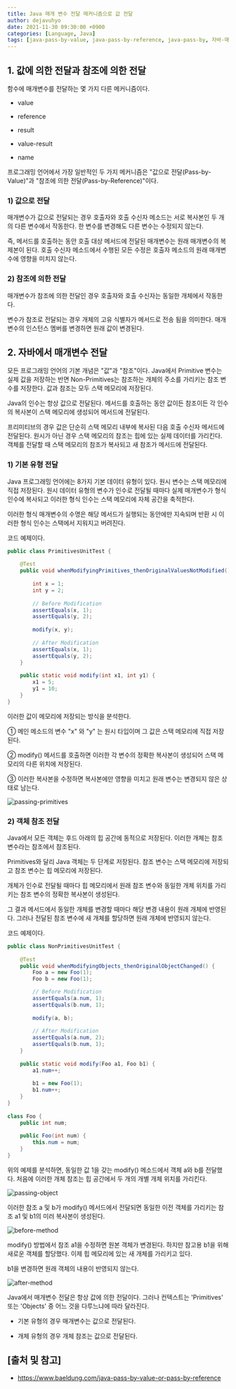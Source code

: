 ```yaml
---
title: Java 매개 변수 전달 메커니즘으로 값 전달
author: dejavuhyo
date: 2021-11-30 09:30:00 +0900
categories: [Language, Java]
tags: [java-pass-by-value, java-pass-by-reference, java-pass-by, 자바-매개-변수-전달, 자바-값-전달, 자바-값별-전달, 자바-참조별-전달]
---
```


## 1. 값에 의한 전달과 참조에 의한 전달
함수에 매개변수를 전달하는 몇 가지 다른 메커니즘이다.

* value

* reference

* result

* value-result

* name

프로그래밍 언어에서 가장 일반적인 두 가지 메커니즘은 "값으로 전달(Pass-by-Value)"과 "참조에 의한 전달(Pass-by-Reference)"이다.

### 1) 값으로 전달
매개변수가 값으로 전달되는 경우 호출자와 호출 수신자 메소드는 서로 복사본인 두 개의 다른 변수에서 작동한다. 한 변수를 변경해도 다른 변수는 수정되지 않는다.

즉, 메서드를 호출하는 동안 호출 대상 메서드에 전달된 매개변수는 원래 매개변수의 복제본이 된다. 호출 수신자 메소드에서 수행된 모든 수정은 호출자 메소드의 원래 매개변수에 영향을 미치지 않는다.

### 2) 참조에 의한 전달
매개변수가 참조에 의한 전달인 경우 호출자와 호출 수신자는 동일한 개체에서 작동한다.

변수가 참조로 전달되는 경우 개체의 고유 식별자가 메서드로 전송 됨을 의미한다. 매개변수의 인스턴스 멤버를 변경하면 원래 값이 변경된다.

## 2. 자바에서 매개변수 전달
모든 프로그래밍 언어의 기본 개념은 "값"과 "참조"이다. Java에서 Primitive 변수는 실제 값을 저장하는 반면 Non-Primitives는 참조하는 개체의 주소를 가리키는 참조 변수를 저장한다. 값과 참조는 모두 스택 메모리에 저장된다.

Java의 인수는 항상 값으로 전달된다. 메서드를 호출하는 동안 값이든 참조이든 각 인수의 복사본이 스택 메모리에 생성되어 메서드에 전달된다.

프리미티브의 경우 값은 단순히 스택 메모리 내부에 복사된 다음 호출 수신자 메서드에 전달된다. 원시가 아닌 경우 스택 메모리의 참조는 힙에 있는 실제 데이터를 가리킨다. 객체를 전달할 때 스택 메모리의 참조가 복사되고 새 참조가 메서드에 전달된다.

### 1) 기본 유형 전달
Java 프로그래밍 언어에는 8가지 기본 데이터 유형이 있다. 원시 변수는 스택 메모리에 직접 저장된다. 원시 데이터 유형의 변수가 인수로 전달될 때마다 실제 매개변수가 형식 인수에 복사되고 이러한 형식 인수는 스택 메모리에 자체 공간을 축적한다.

이러한 형식 매개변수의 수명은 해당 메서드가 실행되는 동안에만 지속되며 반환 시 이러한 형식 인수는 스택에서 지워지고 버려진다.

코드 예제이다.

```java
public class PrimitivesUnitTest {
 
    @Test
    public void whenModifyingPrimitives_thenOriginalValuesNotModified() {
        
        int x = 1;
        int y = 2;
       
        // Before Modification
        assertEquals(x, 1);
        assertEquals(y, 2);
        
        modify(x, y);
        
        // After Modification
        assertEquals(x, 1);
        assertEquals(y, 2);
    }
    
    public static void modify(int x1, int y1) {
        x1 = 5;
        y1 = 10;
    }
}
```

이러한 값이 메모리에 저장되는 방식을 분석한다.

① 메인 메소드의 변수 "x" 와 "y" 는 원시 타입이며 그 값은 스택 메모리에 직접 저장된다.

② modify() 메서드를 호출하면 이러한 각 변수의 정확한 복사본이 생성되어 스택 메모리의 다른 위치에 저장된다.

③ 이러한 복사본을 수정하면 복사본에만 영향을 미치고 원래 변수는 변경되지 않은 상태로 남는다.

![passing-primitives](/assets/img/2021-11-30-java-pass-by-value-or-pass-by-reference/passing-primitives.png)

### 2) 객체 참조 전달
Java에서 모든 객체는 후드 아래의 힙 공간에 동적으로 저장된다. 이러한 개체는 참조 변수라는 참조에서 참조된다.

Primitives와 달리 Java 객체는 두 단계로 저장된다. 참조 변수는 스택 메모리에 저장되고 참조 변수는 힙 메모리에 저장된다.

개체가 인수로 전달될 때마다 힙 메모리에서 원래 참조 변수와 동일한 개체 위치를 가리키는 참조 변수의 정확한 복사본이 생성된다.

그 결과 메서드에서 동일한 개체를 변경할 때마다 해당 변경 내용이 원래 개체에 반영된다. 그러나 전달된 참조 변수에 새 개체를 할당하면 원래 개체에 반영되지 않는다.

코드 예제이다.

```java
public class NonPrimitivesUnitTest {
 
    @Test
    public void whenModifyingObjects_thenOriginalObjectChanged() {
        Foo a = new Foo(1);
        Foo b = new Foo(1);

        // Before Modification
        assertEquals(a.num, 1);
        assertEquals(b.num, 1);
        
        modify(a, b);
        
        // After Modification
        assertEquals(a.num, 2);
        assertEquals(b.num, 1);
    }
 
    public static void modify(Foo a1, Foo b1) {
        a1.num++;
       
        b1 = new Foo(1);
        b1.num++;
    }
}
 
class Foo {
    public int num;
   
    public Foo(int num) {
        this.num = num;
    }
}
```

위의 예제를 분석하면, 동일한 값 1을 갖는 modify() 메소드에서 객체 a와 b를 전달했다. 처음에 이러한 개체 참조는 힙 공간에서 두 개의 개별 개체 위치를 가리킨다.

![passing-object](/assets/img/2021-11-30-java-pass-by-value-or-pass-by-reference/passing-object.png)

이러한 참조 a 및 b가 modify() 메서드에서 전달되면 동일한 이전 객체를 가리키는 참조 a1 및 b1의 미러 복사본이 생성된다.

![before-method](/assets/img/2021-11-30-java-pass-by-value-or-pass-by-reference/before-method.png)

modify() 방법에서 참조 a1을 수정하면 원본 객체가 변경된다. 하지만 참고용 b1을 위해 새로운 객체를 할당했다. 이제 힙 메모리에 있는 새 개체를 가리키고 있다.

b1을 변경하면 원래 객체의 내용이 반영되지 않는다.

![after-method](/assets/img/2021-11-30-java-pass-by-value-or-pass-by-reference/after-method.png)

Java에서 매개변수 전달은 항상 값에 의한 전달이다. 그러나 컨텍스트는 'Primitives' 또는 'Objects' 중 어느 것을 다루느냐에 따라 달라진다.

* 기본 유형의 경우 매개변수는 값으로 전달된다.

* 개체 유형의 경우 개체 참조는 값으로 전달된다.

## [출처 및 참고]
* <https://www.baeldung.com/java-pass-by-value-or-pass-by-reference>
